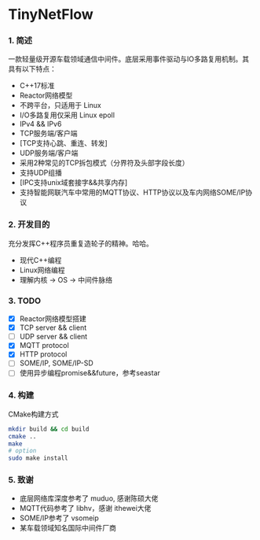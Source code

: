 # TinyNetFlow
### 1. 简述

一款轻量级开源车载领域通信中间件。底层采用事件驱动与IO多路复用机制。其具有以下特点：
- C++17标准
- Reactor网络模型
- 不跨平台，只适用于 Linux
- I/O多路复用仅采用 Linux epoll
- IPv4 && IPv6
- TCP服务端/客户端
- [TCP支持心跳、重连、转发]
- UDP服务端/客户端
- 采用2种常见的TCP拆包模式（分界符及头部字段长度）
- 支持UDP组播
- [IPC支持unix域套接字&&共享内存]
- 支持智能网联汽车中常用的MQTT协议、HTTP协议以及车内网络SOME/IP协议

### 2. 开发目的

充分发挥C++程序员重复造轮子的精神。哈哈。

- 现代C++编程
- Linux网络编程
- 理解内核 -> OS -> 中间件脉络

### 3. TODO
- [x] Reactor网络模型搭建
- [x] TCP server && client
- [ ] UDP server && client
- [x] MQTT protocol
- [x] HTTP protocol
- [ ] SOME/IP, SOME/IP-SD
- [ ] 使用异步编程promise&&future，参考seastar

### 4. 构建

CMake构建方式

```bash
mkdir build && cd build
cmake ..
make
# option
sudo make install
```

### 5. 致谢
- 底层网络库深度参考了 muduo, 感谢陈硕大佬
- MQTT代码参考了 libhv，感谢 ithewei大佬
- SOME/IP参考了 vsomeip
- 某车载领域知名国际中间件厂商


